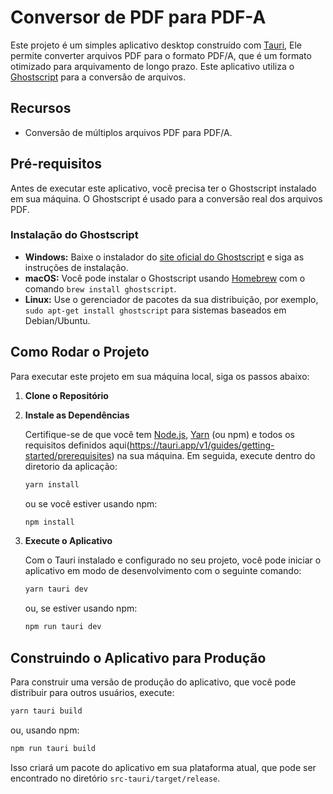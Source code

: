 
# Conversor de PDF para PDF-A

Este projeto é um simples aplicativo desktop construído com [Tauri](https://tauri.app/), Ele permite converter arquivos PDF para o formato PDF/A, que é um formato otimizado para arquivamento de longo prazo. Este aplicativo utiliza o [Ghostscript](https://www.ghostscript.com/) para a conversão de arquivos.

## Recursos

- Conversão de múltiplos arquivos PDF para PDF/A.

## Pré-requisitos

Antes de executar este aplicativo, você precisa ter o Ghostscript instalado em sua máquina. O Ghostscript é usado para a conversão real dos arquivos PDF.

### Instalação do Ghostscript

- **Windows:** Baixe o instalador do [site oficial do Ghostscript](https://www.ghostscript.com/download/gsdnld.html) e siga as instruções de instalação.
- **macOS:** Você pode instalar o Ghostscript usando [Homebrew](https://brew.sh/) com o comando `brew install ghostscript`.
- **Linux:** Use o gerenciador de pacotes da sua distribuição, por exemplo, `sudo apt-get install ghostscript` para sistemas baseados em Debian/Ubuntu.

## Como Rodar o Projeto

Para executar este projeto em sua máquina local, siga os passos abaixo:

1. **Clone o Repositório**


2. **Instale as Dependências**

   Certifique-se de que você tem [Node.js](https://nodejs.org/), [Yarn](https://yarnpkg.com/) (ou npm) e todos os requisitos definidos aqui(https://tauri.app/v1/guides/getting-started/prerequisites) na sua máquina. Em seguida, execute dentro do diretorio da aplicação:

   ```bash
   yarn install
   ```

   ou se você estiver usando npm:

   ```bash
   npm install
   ```

3. **Execute o Aplicativo**

   Com o Tauri instalado e configurado no seu projeto, você pode iniciar o aplicativo em modo de desenvolvimento com o seguinte comando:

   ```bash
   yarn tauri dev
   ```

   ou, se estiver usando npm:

   ```bash
   npm run tauri dev
   ```

## Construindo o Aplicativo para Produção

Para construir uma versão de produção do aplicativo, que você pode distribuir para outros usuários, execute:

```bash
yarn tauri build
```

ou, usando npm:

```bash
npm run tauri build
```

Isso criará um pacote do aplicativo em sua plataforma atual, que pode ser encontrado no diretório `src-tauri/target/release`.


